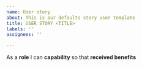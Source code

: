 ```yaml
---
name: User story
about: This is our defaults story user template
title: USER STORY <TITLE>
labels: ''
assignees: ''

---
```


As a **role** I can **capability** so that **received benefits**
